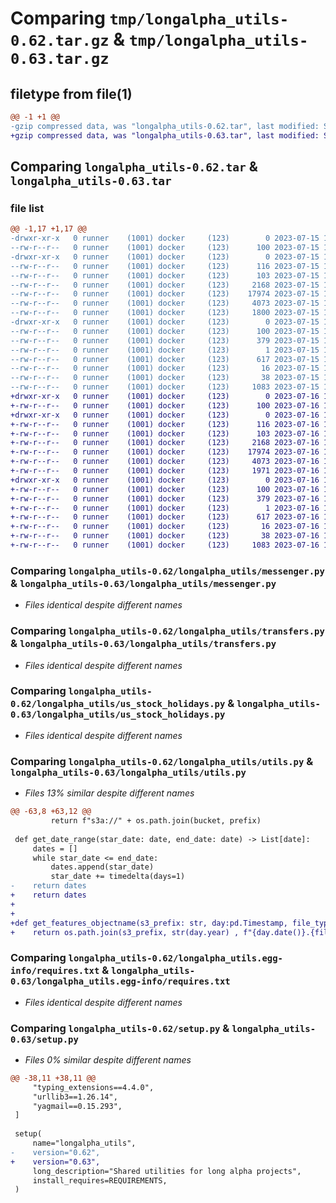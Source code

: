 # Comparing `tmp/longalpha_utils-0.62.tar.gz` & `tmp/longalpha_utils-0.63.tar.gz`

## filetype from file(1)

```diff
@@ -1 +1 @@
-gzip compressed data, was "longalpha_utils-0.62.tar", last modified: Sat Jul 15 15:22:05 2023, max compression
+gzip compressed data, was "longalpha_utils-0.63.tar", last modified: Sun Jul 16 16:24:04 2023, max compression
```

## Comparing `longalpha_utils-0.62.tar` & `longalpha_utils-0.63.tar`

### file list

```diff
@@ -1,17 +1,17 @@
-drwxr-xr-x   0 runner    (1001) docker     (123)        0 2023-07-15 15:22:05.362236 longalpha_utils-0.62/
--rw-r--r--   0 runner    (1001) docker     (123)      100 2023-07-15 15:22:05.362236 longalpha_utils-0.62/PKG-INFO
-drwxr-xr-x   0 runner    (1001) docker     (123)        0 2023-07-15 15:22:05.358236 longalpha_utils-0.62/longalpha_utils/
--rw-r--r--   0 runner    (1001) docker     (123)      116 2023-07-15 15:21:54.000000 longalpha_utils-0.62/longalpha_utils/__init__.py
--rw-r--r--   0 runner    (1001) docker     (123)      103 2023-07-15 15:21:54.000000 longalpha_utils-0.62/longalpha_utils/constants.py
--rw-r--r--   0 runner    (1001) docker     (123)     2168 2023-07-15 15:21:54.000000 longalpha_utils-0.62/longalpha_utils/messenger.py
--rw-r--r--   0 runner    (1001) docker     (123)    17974 2023-07-15 15:21:54.000000 longalpha_utils-0.62/longalpha_utils/transfers.py
--rw-r--r--   0 runner    (1001) docker     (123)     4073 2023-07-15 15:21:54.000000 longalpha_utils-0.62/longalpha_utils/us_stock_holidays.py
--rw-r--r--   0 runner    (1001) docker     (123)     1800 2023-07-15 15:21:54.000000 longalpha_utils-0.62/longalpha_utils/utils.py
-drwxr-xr-x   0 runner    (1001) docker     (123)        0 2023-07-15 15:22:05.362236 longalpha_utils-0.62/longalpha_utils.egg-info/
--rw-r--r--   0 runner    (1001) docker     (123)      100 2023-07-15 15:22:05.000000 longalpha_utils-0.62/longalpha_utils.egg-info/PKG-INFO
--rw-r--r--   0 runner    (1001) docker     (123)      379 2023-07-15 15:22:05.000000 longalpha_utils-0.62/longalpha_utils.egg-info/SOURCES.txt
--rw-r--r--   0 runner    (1001) docker     (123)        1 2023-07-15 15:22:05.000000 longalpha_utils-0.62/longalpha_utils.egg-info/dependency_links.txt
--rw-r--r--   0 runner    (1001) docker     (123)      617 2023-07-15 15:22:05.000000 longalpha_utils-0.62/longalpha_utils.egg-info/requires.txt
--rw-r--r--   0 runner    (1001) docker     (123)       16 2023-07-15 15:22:05.000000 longalpha_utils-0.62/longalpha_utils.egg-info/top_level.txt
--rw-r--r--   0 runner    (1001) docker     (123)       38 2023-07-15 15:22:05.362236 longalpha_utils-0.62/setup.cfg
--rw-r--r--   0 runner    (1001) docker     (123)     1083 2023-07-15 15:21:54.000000 longalpha_utils-0.62/setup.py
+drwxr-xr-x   0 runner    (1001) docker     (123)        0 2023-07-16 16:24:04.429872 longalpha_utils-0.63/
+-rw-r--r--   0 runner    (1001) docker     (123)      100 2023-07-16 16:24:04.429872 longalpha_utils-0.63/PKG-INFO
+drwxr-xr-x   0 runner    (1001) docker     (123)        0 2023-07-16 16:24:04.429872 longalpha_utils-0.63/longalpha_utils/
+-rw-r--r--   0 runner    (1001) docker     (123)      116 2023-07-16 16:23:53.000000 longalpha_utils-0.63/longalpha_utils/__init__.py
+-rw-r--r--   0 runner    (1001) docker     (123)      103 2023-07-16 16:23:53.000000 longalpha_utils-0.63/longalpha_utils/constants.py
+-rw-r--r--   0 runner    (1001) docker     (123)     2168 2023-07-16 16:23:53.000000 longalpha_utils-0.63/longalpha_utils/messenger.py
+-rw-r--r--   0 runner    (1001) docker     (123)    17974 2023-07-16 16:23:53.000000 longalpha_utils-0.63/longalpha_utils/transfers.py
+-rw-r--r--   0 runner    (1001) docker     (123)     4073 2023-07-16 16:23:53.000000 longalpha_utils-0.63/longalpha_utils/us_stock_holidays.py
+-rw-r--r--   0 runner    (1001) docker     (123)     1971 2023-07-16 16:23:53.000000 longalpha_utils-0.63/longalpha_utils/utils.py
+drwxr-xr-x   0 runner    (1001) docker     (123)        0 2023-07-16 16:24:04.429872 longalpha_utils-0.63/longalpha_utils.egg-info/
+-rw-r--r--   0 runner    (1001) docker     (123)      100 2023-07-16 16:24:04.000000 longalpha_utils-0.63/longalpha_utils.egg-info/PKG-INFO
+-rw-r--r--   0 runner    (1001) docker     (123)      379 2023-07-16 16:24:04.000000 longalpha_utils-0.63/longalpha_utils.egg-info/SOURCES.txt
+-rw-r--r--   0 runner    (1001) docker     (123)        1 2023-07-16 16:24:04.000000 longalpha_utils-0.63/longalpha_utils.egg-info/dependency_links.txt
+-rw-r--r--   0 runner    (1001) docker     (123)      617 2023-07-16 16:24:04.000000 longalpha_utils-0.63/longalpha_utils.egg-info/requires.txt
+-rw-r--r--   0 runner    (1001) docker     (123)       16 2023-07-16 16:24:04.000000 longalpha_utils-0.63/longalpha_utils.egg-info/top_level.txt
+-rw-r--r--   0 runner    (1001) docker     (123)       38 2023-07-16 16:24:04.429872 longalpha_utils-0.63/setup.cfg
+-rw-r--r--   0 runner    (1001) docker     (123)     1083 2023-07-16 16:23:53.000000 longalpha_utils-0.63/setup.py
```

### Comparing `longalpha_utils-0.62/longalpha_utils/messenger.py` & `longalpha_utils-0.63/longalpha_utils/messenger.py`

 * *Files identical despite different names*

### Comparing `longalpha_utils-0.62/longalpha_utils/transfers.py` & `longalpha_utils-0.63/longalpha_utils/transfers.py`

 * *Files identical despite different names*

### Comparing `longalpha_utils-0.62/longalpha_utils/us_stock_holidays.py` & `longalpha_utils-0.63/longalpha_utils/us_stock_holidays.py`

 * *Files identical despite different names*

### Comparing `longalpha_utils-0.62/longalpha_utils/utils.py` & `longalpha_utils-0.63/longalpha_utils/utils.py`

 * *Files 13% similar despite different names*

```diff
@@ -63,8 +63,12 @@
         return f"s3a://" + os.path.join(bucket, prefix)
 
 def get_date_range(star_date: date, end_date: date) -> List[date]:
     dates = []
     while star_date <= end_date:
         dates.append(star_date)
         star_date += timedelta(days=1)
-    return dates
+    return dates
+
+
+def get_features_objectname(s3_prefix: str, day:pd.Timestamp, file_type = "pkl") -> str:
+    return os.path.join(s3_prefix, str(day.year) , f"{day.date()}.{file_type}")
```

### Comparing `longalpha_utils-0.62/longalpha_utils.egg-info/requires.txt` & `longalpha_utils-0.63/longalpha_utils.egg-info/requires.txt`

 * *Files identical despite different names*

### Comparing `longalpha_utils-0.62/setup.py` & `longalpha_utils-0.63/setup.py`

 * *Files 0% similar despite different names*

```diff
@@ -38,11 +38,11 @@
     "typing_extensions==4.4.0",
     "urllib3==1.26.14",
     "yagmail==0.15.293",
 ]
 
 setup(
     name="longalpha_utils",
-    version="0.62",
+    version="0.63",
     long_description="Shared utilities for long alpha projects",
     install_requires=REQUIREMENTS,
 )
```

